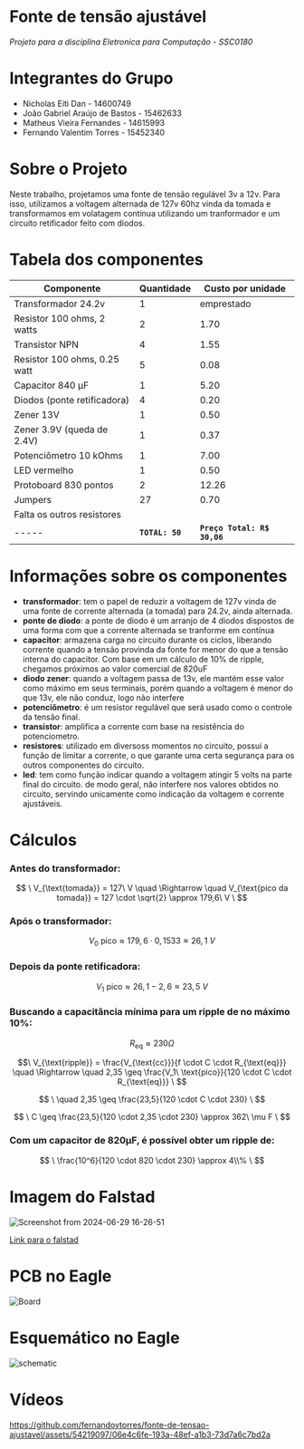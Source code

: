 # Fonte de tensão ajustável

*Projeto para a disciplina Eletronica para Computação - SSC0180*

# Integrantes do Grupo

- Nicholas Eiti Dan - 14600749
- João Gabriel Araújo de Bastos - 15462633
- Matheus Vieira Fernandes - 14615993
- Fernando Valentim Torres - 15452340

# Sobre o Projeto

Neste trabalho, projetamos uma fonte de tensão regulável 3v a 12v. Para isso, utilizamos a voltagem alternada de 127v 60hz vinda da tomada e transformamos em volatagem contínua utilizando um tranformador e um circuito retificador feito com diodos.

# Tabela dos componentes
| Componente               | Quantidade | Custo por unidade |
|--------------------------|------------|-------|
|Transformador 24.2v        |1          |emprestado|
| Resistor 100 ohms, 2 watts|  2        |  1.70 |
| Transistor NPN            | 4         |  1.55 |
| Resistor 100 ohms, 0.25 watt | 5      |  0.08 |
| Capacitor 840 µF         | 1          |  5.20 |
| Diodos (ponte retificadora) | 4       |  0.20 |
| Zener 13V                | 1          |  0.50 |
| Zener 3.9V (queda de 2.4V) | 1        |  0.37 |
| Potenciômetro 10 kOhms   | 1          |  7.00 |
| LED vermelho             | 1          |  0.50 |
| Protoboard 830 pontos    | 2          | 12.26 |
| Jumpers                  | 27         |  0.70 |
|Falta os outros resistores|||
|----- | **`TOTAL: 50`** | **`Preço Total: R$ 30,06`** |

# Informações sobre os componentes
- **transformador**: tem o papel de reduzir a voltagem de 127v vinda de uma fonte de corrente alternada (a tomada) para 24.2v, ainda alternada.
- **ponte de diodo**: a ponte de diodo é um arranjo de 4 diodos dispostos de uma forma com que a corrente alternada se tranforme em contínua
- **capacitor**: armazena carga no circuito durante os ciclos, liberando corrente quando a tensão provinda da fonte for menor do que a tensão interna do capacitor. Com base em um cálculo de 10% de ripple, chegamos próximos ao valor comercial de 820uF
- **diodo zener**: quando a voltagem passa de 13v, ele mantém esse valor como máximo em seus terminais, porém quando a voltagem é menor do que 13v, ele não conduz, logo não interfere
- **potenciômetro**: é um resistor regulável que será usado como o controle da tensão final.
- **transistor**: amplifica a corrente com base na resistência do potenciometro.
- **resistores**: utilizado em diversoss momentos no circuito, possui a função de limitar a corrente, o que garante uma certa segurança para os outros componentes do circuito.
- **led**: tem como função indicar quando a voltagem atingir 5 volts na parte final do circuito. de modo geral, não interfere nos valores obtidos no circuito, servindo unicamente como indicação da voltagem e corrente ajustáveis.

# Cálculos

### Antes do transformador:

$$ \ V_{\text{tomada}} = 127\ V \quad \Rightarrow \quad V_{\text{pico da tomada}} = 127 \cdot \sqrt{2} \approx 179,6\ V \ $$

### Após o transformador:

$$ \ V_0\ \text{pico} \approx 179,6 \cdot 0,1533 \approx 26,1\ V \ $$

### Depois da ponte retificadora:

$$ \ V_1\ \text{pico} \approx 26,1 - 2,6 \approx 23,5\ V \ $$

### Buscando a capacitância mínima para um ripple de no máximo 10%:

$$ \ R_{\text{eq}} \approx 230Ω \ $$

$$\ V_{\text{ripple}} = \frac{V_{\text{cc}}}{f \cdot C \cdot R_{\text{eq}}} \quad \Rightarrow \quad 2,35 \geq \frac{V_1\ \text{pico}}{120 \cdot C \cdot R_{\text{eq}}} \ $$

$$ \ \quad 2,35 \geq \frac{23,5}{120 \cdot C \cdot 230} \ $$

$$ \ C \geq \frac{23,5}{120 \cdot 2,35 \cdot 230} \approx 362\ \mu F \ $$

### Com um capacitor de 820µF, é possível obter um ripple de:

$$ \ \frac{10^6}{120 \cdot 820 \cdot 230} \approx 4\\% \ $$


# Imagem do Falstad

![Screenshot from 2024-06-29 16-26-51](https://github.com/fernandovtorres/fonte-de-tensao-ajustavel/assets/54219097/3d010d52-58a6-4602-856b-af1317ef7481)

[Link para o falstad](https://tinyurl.com/2gezskvp)

# PCB no Eagle

![Board](https://github.com/fernandovtorres/fonte-de-tensao-ajustavel/assets/54219097/28a7da90-fae2-4f18-99cf-1c8df9814398)
  
# Esquemático no Eagle

![schematic](https://github.com/fernandovtorres/fonte-de-tensao-ajustavel/assets/54219097/700c18d4-4089-4b3c-9f57-c2d5acd77638)

# Vídeos

https://github.com/fernandovtorres/fonte-de-tensao-ajustavel/assets/54219097/06e4c6fe-193a-48ef-a1b3-73d7a6c7bd2a




